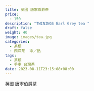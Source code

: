 ```yaml
---
title: 英國 唐寧伯爵茶
price:
  - 150
description: "TWININGS Earl Grey tea "
draft: false
weight: 40
image: images/tea.jpg
categories:
  - 茶類
  - 西洋茶  冷／熱
tags:
  - 茶類
  - 手奉 台灣茶
date: 2023-08-11T23:15:08+08:00
---
```


 英國 唐寧伯爵茶
